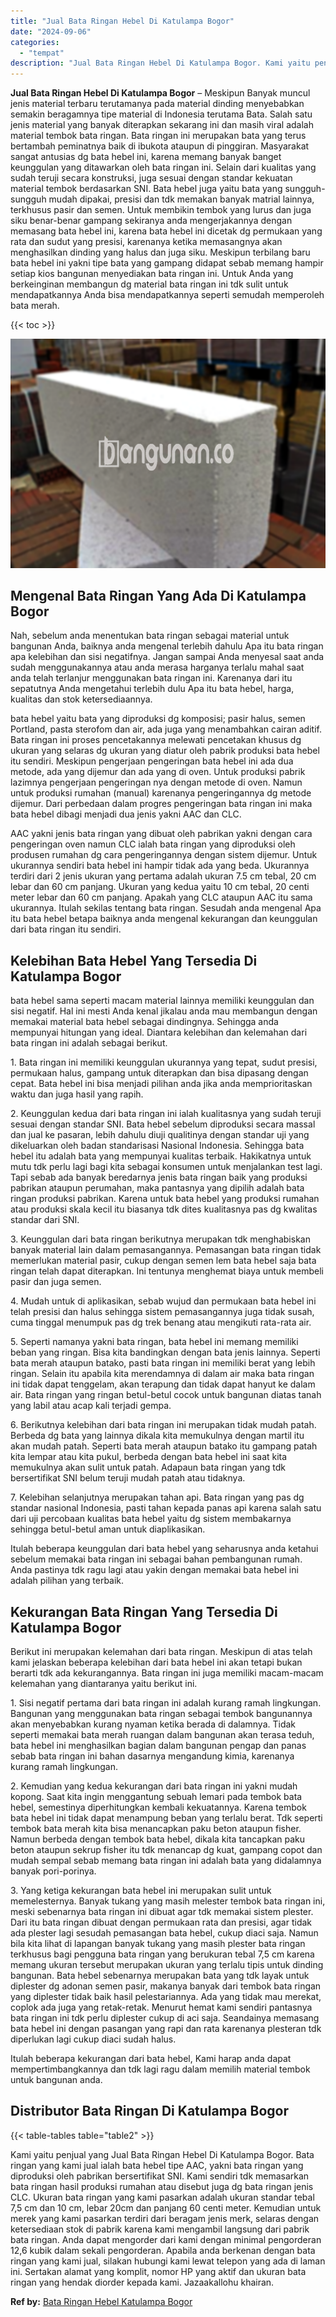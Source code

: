 ```yaml
---
title: "Jual Bata Ringan Hebel Di Katulampa Bogor"
date: "2024-09-06"
categories: 
  - "tempat"
description: "Jual Bata Ringan Hebel Di Katulampa Bogor. Kami yaitu penjual yang Jual Bata Ringan Hebel Di Katulampa Bogor. Bata ringan yang kami jual ialah bata hebel tip..."
---
```


**Jual Bata Ringan Hebel Di Katulampa Bogor** – Meskipun Banyak muncul jenis material terbaru terutamanya pada material dinding menyebabkan semakin beragamnya tipe material di Indonesia terutama Bata. Salah satu jenis material yang banyak diterapkan sekarang ini dan masih viral adalah material tembok bata ringan. Bata ringan ini merupakan bata yang terus bertambah peminatnya baik di ibukota ataupun di pinggiran. Masyarakat sangat antusias dg bata hebel ini, karena memang banyak banget keunggulan yang ditawarkan oleh bata ringan ini. Selain dari kualitas yang sudah teruji secara konstruksi, juga sesuai dengan standar kekuatan material tembok berdasarkan SNI. Bata hebel juga yaitu bata yang sungguh-sungguh mudah dipakai, presisi dan tdk memakan banyak matrial lainnya, terkhusus pasir dan semen. Untuk membikin tembok yang lurus dan juga siku benar-benar gampang sekiranya anda mengerjakannya dengan memasang bata hebel ini, karena bata hebel ini dicetak dg permukaan yang rata dan sudut yang presisi, karenanya ketika memasangnya akan menghasilkan dinding yang halus dan juga siku. Meskipun terbilang baru bata hebel ini yakni tipe bata yang gampang didapat sebab memang hampir setiap kios bangunan menyediakan bata ringan ini. Untuk Anda yang berkeinginan membangun dg material bata ringan ini tdk sulit untuk mendapatkannya Anda bisa mendapatkannya seperti semudah memperoleh bata merah.

{{< toc >}}

![Jual Bata Ringan Hebel Di Katulampa Bogor](/images/jual-hebel-murah-30.png)

## Mengenal Bata Ringan Yang Ada Di Katulampa Bogor

Nah, sebelum anda menentukan bata ringan sebagai material untuk bangunan Anda, baiknya anda mengenal terlebih dahulu Apa itu bata ringan apa kelebihan dan sisi negatifnya. Jangan sampai Anda menyesal saat anda sudah menggunakannya atau anda merasa harganya terlalu mahal saat anda telah terlanjur menggunakan bata ringan ini. Karenanya dari itu sepatutnya Anda mengetahui terlebih dulu Apa itu bata hebel, harga, kualitas dan stok ketersediaannya.

bata hebel yaitu bata yang diproduksi dg komposisi; pasir halus, semen Portland, pasta sterofom dan air, ada juga yang menambahkan cairan aditif. Bata ringan ini proses pencetakannya melewati pencetakan khusus dg ukuran yang selaras dg ukuran yang diatur oleh pabrik produksi bata hebel itu sendiri. Meskipun pengerjaan pengeringan bata hebel ini ada dua metode, ada yang dijemur dan ada yang di oven. Untuk produksi pabrik lazimnya pengerjaan pengeringan nya dengan metode di oven. Namun untuk produksi rumahan (manual) karenanya pengeringannya dg metode dijemur. Dari perbedaan dalam progres pengeringan bata ringan ini maka bata hebel dibagi menjadi dua jenis yakni AAC dan CLC.

AAC yakni jenis bata ringan yang dibuat oleh pabrikan yakni dengan cara pengeringan oven namun CLC ialah bata ringan yang diproduksi oleh produsen rumahan dg cara pengeringannya dengan sistem dijemur. Untuk ukurannya sendiri bata hebel ini hampir tidak ada yang beda. Ukurannya terdiri dari 2 jenis ukuran yang pertama adalah ukuran 7.5 cm tebal, 20 cm lebar dan 60 cm panjang. Ukuran yang kedua yaitu 10 cm tebal, 20 centi meter lebar dan 60 cm panjang. Apakah yang CLC ataupun AAC itu sama ukurannya. Itulah sekilas tentang bata ringan. Sesudah anda mengenal Apa itu bata hebel betapa baiknya anda mengenal kekurangan dan keunggulan dari bata ringan itu sendiri.

## Kelebihan Bata Hebel Yang Tersedia Di Katulampa Bogor

bata hebel sama seperti macam material lainnya memiliki keunggulan dan sisi negatif. Hal ini mesti Anda kenal jikalau anda mau membangun dengan memakai material bata hebel sebagai dindingnya. Sehingga anda mempunyai hitungan yang ideal. Diantara kelebihan dan kelemahan dari bata ringan ini adalah sebagai berikut.

1\. Bata ringan ini memiliki keunggulan ukurannya yang tepat, sudut presisi, permukaan halus, gampang untuk diterapkan dan bisa dipasang dengan cepat. Bata hebel ini bisa menjadi pilihan anda jika anda memprioritaskan waktu dan juga hasil yang rapih.

2\. Keunggulan kedua dari bata ringan ini ialah kualitasnya yang sudah teruji sesuai dengan standar SNI. Bata hebel sebelum diproduksi secara massal dan jual ke pasaran, lebih dahulu diuji qualitinya dengan standar uji yang dikeluarkan oleh badan standarisasi Nasional Indonesia. Sehingga bata hebel itu adalah bata yang mempunyai kualitas terbaik. Hakikatnya untuk mutu tdk perlu lagi bagi kita sebagai konsumen untuk menjalankan test lagi. Tapi sebab ada banyak beredarnya jenis bata ringan baik yang produksi pabrikan ataupun perumahan, maka pantasnya yang dipilih adalah bata ringan produksi pabrikan. Karena untuk bata hebel yang produksi rumahan atau produksi skala kecil itu biasanya tdk dites kualitasnya pas dg kwalitas standar dari SNI.

3\. Keunggulan dari bata ringan berikutnya merupakan tdk menghabiskan banyak material lain dalam pemasangannya. Pemasangan bata ringan tidak memerlukan material pasir, cukup dengan semen lem bata hebel saja bata ringan telah dapat diterapkan. Ini tentunya menghemat biaya untuk membeli pasir dan juga semen.

4\. Mudah untuk di aplikasikan, sebab wujud dan permukaan bata hebel ini telah presisi dan halus sehingga sistem pemasangannya juga tidak susah, cuma tinggal menumpuk pas dg trek benang atau mengikuti rata-rata air.

5\. Seperti namanya yakni bata ringan, bata hebel ini memang memiliki beban yang ringan. Bisa kita bandingkan dengan bata jenis lainnya. Seperti bata merah ataupun batako, pasti bata ringan ini memiliki berat yang lebih ringan. Selain itu apabila kita merendamnya di dalam air maka bata ringan ini tidak dapat tenggelam, akan terapung dan tidak dapat hanyut ke dalam air. Bata ringan yang ringan betul-betul cocok untuk bangunan diatas tanah yang labil atau acap kali terjadi gempa.

6\. Berikutnya kelebihan dari bata ringan ini merupakan tidak mudah patah. Berbeda dg bata yang lainnya dikala kita memukulnya dengan martil itu akan mudah patah. Seperti bata merah ataupun batako itu gampang patah kita lempar atau kita pukul, berbeda dengan bata hebel ini saat kita memukulnya akan sulit untuk patah. Adapaun bata ringan yang tdk bersertifikat SNI belum teruji mudah patah atau tidaknya.

7\. Kelebihan selanjutnya merupakan tahan api. Bata ringan yang pas dg standar nasional Indonesia, pasti tahan kepada panas api karena salah satu dari uji percobaan kualitas bata hebel yaitu dg sistem membakarnya sehingga betul-betul aman untuk diaplikasikan.

Itulah beberapa keunggulan dari bata hebel yang seharusnya anda ketahui sebelum memakai bata ringan ini sebagai bahan pembangunan rumah. Anda pastinya tdk ragu lagi atau yakin dengan memakai bata hebel ini adalah pilihan yang terbaik.

## Kekurangan Bata Ringan Yang Tersedia Di Katulampa Bogor

Berikut ini merupakan kelemahan dari bata ringan. Meskipun di atas telah kami jelaskan beberapa kelebihan dari bata hebel ini akan tetapi bukan berarti tdk ada kekurangannya. Bata ringan ini juga memiliki macam-macam kelemahan yang diantaranya yaitu berikut ini.

1\. Sisi negatif pertama dari bata ringan ini adalah kurang ramah lingkungan. Bangunan yang menggunakan bata ringan sebagai tembok bangunannya akan menyebabkan kurang nyaman ketika berada di dalamnya. Tidak seperti memakai bata merah ruangan dalam bangunan akan terasa teduh, bata hebel ini menghasilkan bagian dalam bangunan pengap dan panas sebab bata ringan ini bahan dasarnya mengandung kimia, karenanya kurang ramah lingkungan.

2\. Kemudian yang kedua kekurangan dari bata ringan ini yakni mudah kopong. Saat kita ingin menggantung sebuah lemari pada tembok bata hebel, semestinya diperhitungkan kembali kekuatannya. Karena tembok bata hebel ini tidak dapat menampung beban yang terlalu berat. Tdk seperti tembok bata merah kita bisa menancapkan paku beton ataupun fisher. Namun berbeda dengan tembok bata hebel, dikala kita tancapkan paku beton ataupun sekrup fisher itu tdk menancap dg kuat, gampang copot dan mudah sempal sebab memang bata ringan ini adalah bata yang didalamnya banyak pori-porinya.

3\. Yang ketiga kekurangan bata hebel ini merupakan sulit untuk memelesternya. Banyak tukang yang masih melester tembok bata ringan ini, meski sebenarnya bata ringan ini dibuat agar tdk memakai sistem plester. Dari itu bata ringan dibuat dengan permukaan rata dan presisi, agar tidak ada plester lagi sesudah pemasangan bata hebel, cukup diaci saja. Namun bila kita lihat di lapangan banyak tukang yang masih plester bata ringan terkhusus bagi pengguna bata ringan yang berukuran tebal 7,5 cm karena memang ukuran tersebut merupakan ukuran yang terlalu tipis untuk dinding bangunan. Bata hebel sebenarnya merupakan bata yang tdk layak untuk diplester dg adonan semen pasir, makanya banyak dari tembok bata ringan yang diplester tidak baik hasil pelestariannya. Ada yang tidak mau merekat, coplok ada juga yang retak-retak. Menurut hemat kami sendiri pantasnya bata ringan ini tdk perlu diplester cukup di aci saja. Seandainya memasang bata hebel ini dengan pasangan yang rapi dan rata karenanya plesteran tdk diperlukan lagi cukup diaci sudah halus.

Itulah beberapa kekurangan dari bata hebel, Kami harap anda dapat mempertimbangkannya dan tdk lagi ragu dalam memilih material tembok untuk bangunan anda.

## Distributor Bata Ringan Di Katulampa Bogor

{{< table-tables table="table2" >}}

Kami yaitu penjual yang Jual Bata Ringan Hebel Di Katulampa Bogor. Bata ringan yang kami jual ialah bata hebel tipe AAC, yakni bata ringan yang diproduksi oleh pabrikan bersertifikat SNI. Kami sendiri tdk memasarkan bata ringan hasil produksi rumahan atau disebut juga dg bata ringan jenis CLC. Ukuran bata ringan yang kami pasarkan adalah ukuran standar tebal 7,5 cm dan 10 cm, lebar 20cm dan panjang 60 centi meter. Kemudian untuk merek yang kami pasarkan terdiri dari beragam jenis merk, selaras dengan ketersediaan stok di pabrik karena kami mengambil langsung dari pabrik bata ringan. Anda dapat mengorder dari kami dengan minimal pengorderan 12,6 kubik dalam sekali pengorderan. Apabila anda berkenan dengan bata ringan yang kami jual, silakan hubungi kami lewat telepon yang ada di laman ini. Sertakan alamat yang komplit, nomor HP yang aktif dan ukuran bata ringan yang hendak diorder kepada kami. Jazaakallohu khairan.

**Ref by:** [Bata Ringan Hebel Katulampa Bogor](https://id.wikipedia.org/wiki/Bata)
